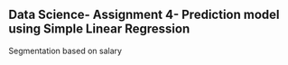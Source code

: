 ## Data Science- Assignment 4- Prediction model using Simple Linear Regression
Segmentation based on salary
